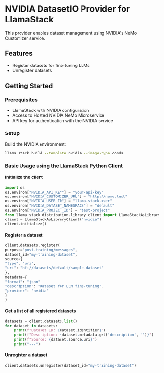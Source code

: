 # NVIDIA DatasetIO Provider for LlamaStack

This provider enables dataset management using NVIDIA's NeMo Customizer service.

## Features

- Register datasets for fine-tuning LLMs
- Unregister datasets

## Getting Started

### Prerequisites

- LlamaStack with NVIDIA configuration
- Access to Hosted NVIDIA NeMo Microservice
- API key for authentication with the NVIDIA service

### Setup

Build the NVIDIA environment:

```bash
llama stack build --template nvidia --image-type conda
```

### Basic Usage using the LlamaStack Python Client

#### Initialize the client

```python
import os
os.environ["NVIDIA_API_KEY"] = "your-api-key"
os.environ["NVIDIA_CUSTOMIZER_URL"] = "http://nemo.test"
os.environ["NVIDIA_USER_ID"] = "llama-stack-user"
os.environ["NVIDIA_DATASET_NAMESPACE"] = "default"
os.environ["NVIDIA_PROJECT_ID"] = "test-project"
from llama_stack.distribution.library_client import LlamaStackAsLibraryClient
client = LlamaStackAsLibraryClient("nvidia")
client.initialize()
```

#### Register a dataset

```python
client.datasets.register(
purpose="post-training/messages",
dataset_id="my-training-dataset",
source={
"type": "uri",
"uri": "hf://datasets/default/sample-dataset"
},
metadata={
"format": "json",
"description": "Dataset for LLM fine-tuning",
"provider": "nvidia"
}
)
```

#### Get a list of all registered datasets

```python
datasets = client.datasets.list()
for dataset in datasets:
    print(f"Dataset ID: {dataset.identifier}")
    print(f"Description: {dataset.metadata.get('description', '')}")
    print(f"Source: {dataset.source.uri}")
    print("---")
```

#### Unregister a dataset

```python
client.datasets.unregister(dataset_id="my-training-dataset")
```